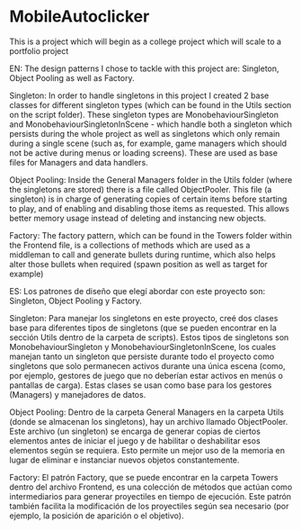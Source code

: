 # MobileAutoclicker

This is a project which will begin as a college project which will scale to a portfolio project


EN:
The design patterns I chose to tackle with this project are: Singleton, Object Pooling as well as Factory.

Singleton: In order to handle singletons in this project I created 2 base classes for different singleton types (which can be found in the Utils section on the script folder). These singleton types are MonobehaviourSingleton and MonobehaviourSingletonInScene - which handle both a singleton which persists during the whole project as well as singletons which only remain during a single scene (such as, for example, game managers which should not be active during menus or loading screens). These are used as base files for Managers and data handlers.

Object Pooling: Inside the General Managers folder in the Utils folder (where the singletons are stored) there is a file called ObjectPooler. This file (a singleton) is in charge of generating copies of certain items before starting to play, and of enabling and disabling those items as requested. This allows better memory usage instead of deleting and instancing new objects.

Factory: The factory pattern, which can be found in the Towers folder within the Frontend file, is a collections of methods which are used as a middleman to call and generate bullets during runtime, which also helps alter those bullets when required (spawn position as well as target for example)

ES:
Los patrones de diseño que elegí abordar con este proyecto son: Singleton, Object Pooling y Factory.

Singleton:
Para manejar los singletons en este proyecto, creé dos clases base para diferentes tipos de singletons (que se pueden encontrar en la sección Utils dentro de la carpeta de scripts). Estos tipos de singletons son MonobehaviourSingleton y MonobehaviourSingletonInScene, los cuales manejan tanto un singleton que persiste durante todo el proyecto como singletons que solo permanecen activos durante una única escena (como, por ejemplo, gestores de juego que no deberían estar activos en menús o pantallas de carga). Estas clases se usan como base para los gestores (Managers) y manejadores de datos.

Object Pooling:
Dentro de la carpeta General Managers en la carpeta Utils (donde se almacenan los singletons), hay un archivo llamado ObjectPooler. Este archivo (un singleton) se encarga de generar copias de ciertos elementos antes de iniciar el juego y de habilitar o deshabilitar esos elementos según se requiera. Esto permite un mejor uso de la memoria en lugar de eliminar e instanciar nuevos objetos constantemente.

Factory:
El patrón Factory, que se puede encontrar en la carpeta Towers dentro del archivo Frontend, es una colección de métodos que actúan como intermediarios para generar proyectiles en tiempo de ejecución. Este patrón también facilita la modificación de los proyectiles según sea necesario (por ejemplo, la posición de aparición o el objetivo).
